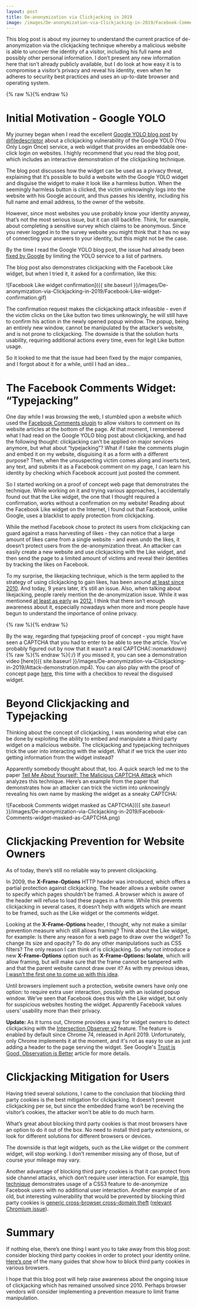 ```yaml
---
layout: post
title: De-anonymization via Clickjacking in 2019
image: /images/De-anonymization-via-Clickjacking-in-2019/Facebook-Comments-widget-masked-as-CAPTCHA.png
---
```


This blog post is about my journey to understand the current practice of de-anonymization via the clickjacking technique whereby a malicious website is able to uncover the identity of a visitor, including his full name and possibly other personal information. I don’t present any new information here that isn’t already publicly available, but I do look at how easy it is to compromise a visitor’s privacy and reveal his identity, even when he adheres to security best practices and uses an up-to-date browser and operating system.

{% raw %}<script>
function addStyle(id, styles) {
	/* Create style element */
	var css = document.createElement('style');
	css.id = id;
	css.type = 'text/css';

	if (css.styleSheet) {
		css.styleSheet.cssText = styles;
	} else {
		css.appendChild(document.createTextNode(styles));
	}

	/* Append style to the head element */
	document.getElementsByTagName("head")[0].appendChild(css);
}

function getQueryParam(name, url) {
    if (!url) url = location.href;
    name = name.replace(/[\[]/,"\\\[").replace(/[\]]/,"\\\]");
    var regexS = "[\\?&]"+name+"(?:=([^&#]*))?";
    var regex = new RegExp( regexS );
    var results = regex.exec( url );
    return results == null ? null : results[1];
}

function isMobileOrTablet() {
	// https://stackoverflow.com/a/11381730
	var check = false;
	(function(a){if(/(android|bb\d+|meego).+mobile|avantgo|bada\/|blackberry|blazer|compal|elaine|fennec|hiptop|iemobile|ip(hone|od)|iris|kindle|lge |maemo|midp|mmp|mobile.+firefox|netfront|opera m(ob|in)i|palm( os)?|phone|p(ixi|re)\/|plucker|pocket|psp|series(4|6)0|symbian|treo|up\.(browser|link)|vodafone|wap|windows ce|xda|xiino|android|ipad|playbook|silk/i.test(a)||/1207|6310|6590|3gso|4thp|50[1-6]i|770s|802s|a wa|abac|ac(er|oo|s\-)|ai(ko|rn)|al(av|ca|co)|amoi|an(ex|ny|yw)|aptu|ar(ch|go)|as(te|us)|attw|au(di|\-m|r |s )|avan|be(ck|ll|nq)|bi(lb|rd)|bl(ac|az)|br(e|v)w|bumb|bw\-(n|u)|c55\/|capi|ccwa|cdm\-|cell|chtm|cldc|cmd\-|co(mp|nd)|craw|da(it|ll|ng)|dbte|dc\-s|devi|dica|dmob|do(c|p)o|ds(12|\-d)|el(49|ai)|em(l2|ul)|er(ic|k0)|esl8|ez([4-7]0|os|wa|ze)|fetc|fly(\-|_)|g1 u|g560|gene|gf\-5|g\-mo|go(\.w|od)|gr(ad|un)|haie|hcit|hd\-(m|p|t)|hei\-|hi(pt|ta)|hp( i|ip)|hs\-c|ht(c(\-| |_|a|g|p|s|t)|tp)|hu(aw|tc)|i\-(20|go|ma)|i230|iac( |\-|\/)|ibro|idea|ig01|ikom|im1k|inno|ipaq|iris|ja(t|v)a|jbro|jemu|jigs|kddi|keji|kgt( |\/)|klon|kpt |kwc\-|kyo(c|k)|le(no|xi)|lg( g|\/(k|l|u)|50|54|\-[a-w])|libw|lynx|m1\-w|m3ga|m50\/|ma(te|ui|xo)|mc(01|21|ca)|m\-cr|me(rc|ri)|mi(o8|oa|ts)|mmef|mo(01|02|bi|de|do|t(\-| |o|v)|zz)|mt(50|p1|v )|mwbp|mywa|n10[0-2]|n20[2-3]|n30(0|2)|n50(0|2|5)|n7(0(0|1)|10)|ne((c|m)\-|on|tf|wf|wg|wt)|nok(6|i)|nzph|o2im|op(ti|wv)|oran|owg1|p800|pan(a|d|t)|pdxg|pg(13|\-([1-8]|c))|phil|pire|pl(ay|uc)|pn\-2|po(ck|rt|se)|prox|psio|pt\-g|qa\-a|qc(07|12|21|32|60|\-[2-7]|i\-)|qtek|r380|r600|raks|rim9|ro(ve|zo)|s55\/|sa(ge|ma|mm|ms|ny|va)|sc(01|h\-|oo|p\-)|sdk\/|se(c(\-|0|1)|47|mc|nd|ri)|sgh\-|shar|sie(\-|m)|sk\-0|sl(45|id)|sm(al|ar|b3|it|t5)|so(ft|ny)|sp(01|h\-|v\-|v )|sy(01|mb)|t2(18|50)|t6(00|10|18)|ta(gt|lk)|tcl\-|tdg\-|tel(i|m)|tim\-|t\-mo|to(pl|sh)|ts(70|m\-|m3|m5)|tx\-9|up(\.b|g1|si)|utst|v400|v750|veri|vi(rg|te)|vk(40|5[0-3]|\-v)|vm40|voda|vulc|vx(52|53|60|61|70|80|81|83|85|98)|w3c(\-| )|webc|whit|wi(g |nc|nw)|wmlb|wonu|x700|yas\-|your|zeto|zte\-/i.test(a.substr(0,4))) check = true;})(navigator.userAgent||navigator.vendor||window.opera);
	return check;
}

function isFirefox() {
	// https://stackoverflow.com/a/7000222
	return navigator.userAgent.toLowerCase().indexOf('firefox') > -1;
}

function addCaptchaFrame(id, demo) {
	var iframe = document.createElement('iframe');
	iframe.id = id;
	iframe.src = '../files/De-anonymization-via-Clickjacking-in-2019/fake_captcha.html' + (demo ? '?demo' : '');
	iframe.style.position = 'absolute';
	iframe.style.left = '0';
	iframe.style.top = '0';
	iframe.style.width = '100%';
	iframe.style.height = '100%';
	iframe.style['z-index'] = '99';
	document.body.appendChild(iframe);
}

function removeElementById(id) {
	var node = document.getElementById(id);
	if (node) {
		node.parentNode.removeChild(node);
	}
}

function loadFacebookDemoData() {
	var facebookDemoData = null;
	try {
		facebookDemoData = JSON.parse(localStorage.getItem('visitor_fb_details') || 'null');
	} catch (e) {}

	window.facebookDemoData = facebookDemoData || {};
	return facebookDemoData !== null;
}

function onCaptchaFrameDone() {
	removeElementById('captchaFrame');
	removeElementById('hideAllDivs');

	loadFacebookDemoData();

	if (facebookDemoDataUpdateName) {
		facebookDemoDataUpdateName();
	}

	if (facebookDemoDataUpdateImage) {
		facebookDemoDataUpdateImage();
	}

	if (getQueryParam('demo') !== null) {
		if (window.facebookDemoData.name) {
			alert('Hi ' + window.facebookDemoData.name + ' :)');
		}
	}
}

function onSignedIntoFacebook() {
	// Probably logged into Facebook, show the demo.
	removeElementById('hideAllIframes');
}

function onNotSignedIntoFacebook() {
	// Probably not logged into Facebook or blocking third party cookies. Give up on the demo.
	removeElementById('captchaFrame');
	removeElementById('hideAllDivs');
	removeElementById('hideAllIframes');
}

var sawCaptcha = false;
try {
	if (localStorage.getItem('saw_fake_captcha')) {
		sawCaptcha = true;
	}
} catch (e) {}

if (getQueryParam('demo') !== null) {
	addStyle('hideAllDivs', 'div { display: none; }');
	addCaptchaFrame('captchaFrame', true);
} else if (!sawCaptcha && !isMobileOrTablet() && !isFirefox()) {
	// Note: We exclude Firefox as well since the Facebook sign in
	// detection method doesn't work with it, and in any case
	// Facebook's cookies are blocked with Firefox Enhanced
	// Tracking Protection, which is on by default.
	addStyle('hideAllDivs', 'div { display: none; }');
	addStyle('hideAllIframes', 'iframe { display: none; }');
	addCaptchaFrame('captchaFrame', false);
	document.write('<script type="text/javascript"' +
		' src="https://www.facebook.com/groups/118649778226975/user/731894030/"' +
		' onload="onSignedIntoFacebook()"' +
		' onerror="onNotSignedIntoFacebook()"' +
		' async="async"></scr' + 'ipt>');
}

loadFacebookDemoData();
</script>{% endraw %}

# Initial Motivation - Google YOLO

My journey began when I read the excellent [Google YOLO blog post](https://blog.innerht.ml/google-yolo/) by [@filedescriptor](https://twitter.com/filedescriptor) about a clickjacking vulnerability of the Google YOLO (You Only Login Once) service, a web widget that provides an embeddable one-click login on websites. I highly recommend that you read the blog post, which includes an interactive demonstration of the clickjacking technique.

The blog post discusses how the widget can be used as a privacy threat, explaining that it’s possible to build a website with the Google YOLO widget and disguise the widget to make it look like a harmless button. When the seemingly harmless button is clicked, the victim unknowingly logs into the website with his Google account, and thus passes his identity, including his full name and email address, to the owner of the website.

However, since most websites you use probably know your identity anyway, that’s not the most serious issue, but it can still backfire. Think, for example, about completing a sensitive survey which claims to be anonymous. Since you never logged in to the survey website you might think that it has no way of connecting your answers to your identity, but this might not be the case.

By the time I read the Google YOLO blog post, the issue had already been [fixed by Google](https://twitter.com/sirdarckcat/status/994867137704587264) by limiting the YOLO service to a list of partners.

The blog post also demonstrates clickjacking with the Facebook Like widget, but when I tried it, it asked for a confirmation, like this:

![Facebook Like widget confirmation]({{ site.baseurl }}/images/De-anonymization-via-Clickjacking-in-2019/Facebook-Like-widget-confirmation.gif)

The confirmation request makes the clickjacking attack infeasible - even if the victim clicks on the Like button two times unknowingly, he will still have to confirm his action in the newly opened popup window. The popup, being an entirely new window, cannot be manipulated by the attacker’s website, and is not prone to clickjacking. The downside is that the solution hurts usability, requiring additional actions every time, even for legit Like button usage.

So it looked to me that the issue had been fixed by the major companies, and I forgot about it for a while, until I had an idea…

# The Facebook Comments Widget: “Typejacking”

One day while I was browsing the web, I stumbled upon a website which used the [Facebook Comments plugin](https://developers.facebook.com/docs/plugins/comments) to allow visitors to comment on its website articles at the bottom of the page. At that moment, I remembered what I had read on the Google YOLO blog post about clickjacking, and had the following thought: clickjacking can’t be applied on major services anymore, but what about “typejacking”? What if I take the comments plugin and embed it on my website, disguising it as a form with a different purpose? Then, when the unsuspecting victim comes along and inserts text, any text, and submits it as a Facebook comment on my page, I can learn his identity by checking which Facebook account just posted the comment.

So I started working on a proof of concept web page that demonstrates the technique. While working on it and trying various approaches, I accidentally found out that the Like widget, the one that I thought required a confirmation, works without a confirmation on my website! Reading about the Facebook Like widget on the Internet, I found out that Facebook, unlike Google, uses a blacklist to apply protection from clickjacking.

While the method Facebook chose to protect its users from clickjacking can guard against a mass harvesting of likes - they can notice that a large amount of likes came from a single website - and even undo the likes, it doesn’t protect users from the de-anonymization threat. An attacker can easily create a new website and use clickjacking with the Like widget, and then send the page to a limited amount of victims and reveal their identities by tracking the likes on Facebook.

To my surprise, the likejacking technique, which is the term applied to the strategy of using clickjacking to gain likes, has been around [at least since 2010](https://www.computerworld.com/article/2518461/facebook--likejacking--attacks-continue-with-flesh-appeal.html). And today, 9 years later, it’s still an issue. Also, when talking about likejacking, people rarely mention the de-anonymization issue. While it was mentioned [at least as early](https://staging.whitehatsec.com/blog/i-know-your-name-and-probably-a-whole-lot-more-deanonymization-via-likejacking-followjacking-etc/) as [2012](https://www.usenix.org/sites/default/files/conference/protected-files/huang_usenixsecurity12_slides.pdf), I think that there isn’t enough awareness about it, especially nowadays when more and more people have begun to understand the importance of online privacy.

<img id="facebookDemoDataThumbSrc" src="data:image/gif;base64,R0lGODlhAQABAAD/ACwAAAAAAQABAAACADs=" style="display:none;width:48px;height:48px;float:left;margin-right:8px;">

{% raw %}<script>
function facebookDemoDataUpdateImage() {
	var facebookDemoDataThumbSrc = document.getElementById('facebookDemoDataThumbSrc');
	if (window.facebookDemoData.thumbSrc) {
		facebookDemoDataThumbSrc.src = window.facebookDemoData.thumbSrc;
		facebookDemoDataThumbSrc.style.display = null;
	} else {
		facebookDemoDataThumbSrc.style.display = 'none';
	}
}
facebookDemoDataUpdateImage();
</script>{% endraw %}

By the way, regarding that typejacking proof of concept - you might have seen a CAPTCHA that you had to enter to be able to see the article. You’ve probably figured out by now that it wasn’t a real CAPTCHA<span id="facebookDemoDataName"></span>{::nomarkdown}{% raw %}<script>
function facebookDemoDataUpdateName() {
	var facebookDemoDataName = document.getElementById('facebookDemoDataName');
	facebookDemoDataName.textContent = window.facebookDemoData.name ? ', ' + window.facebookDemoData.name + ' :)' : '.';
}
facebookDemoDataUpdateName();
</script>{% endraw %}{:/} If you missed it, you can see a demonstration video [here]({{ site.baseurl }}/images/De-anonymization-via-Clickjacking-in-2019/Attack-demonstration.mp4). You can also play with the proof of concept page [here](./?demo), this time with a checkbox to reveal the disguised widget.

# Beyond Clickjacking and Typejacking

Thinking about the concept of clickjacking, I was wondering what else can be done by exploiting the ability to embed and manipulate a third party widget on a malicious website. The clickjacking and typejacking techniques trick the user into interacting with the widget. What if we trick the user into getting information from the widget instead?

Apparently somebody thought about that, too. A quick search led me to the paper [Tell Me About Yourself: The Malicious CAPTCHA Attack](https://www.researchgate.net/publication/288280540_Tell_Me_About_Yourself_The_Malicious_CAPTCHA_Attack) which analyzes this technique. Here’s an example from the paper that demonstrates how an attacker can trick the victim into unknowingly revealing his own name by masking the widget as a sneaky CAPTCHA:

![Facebook Comments widget masked as CAPTCHA]({{ site.baseurl }}/images/De-anonymization-via-Clickjacking-in-2019/Facebook-Comments-widget-masked-as-CAPTCHA.png)

# Clickjacking Prevention for Website Owners

As of today, there’s still no reliable way to prevent clickjacking.

In 2009, the **X-Frame-Options** HTTP header was introduced, which offers a partial protection against clickjacking. The header allows a website owner to specify which pages shouldn’t be framed. A browser which is aware of the header will refuse to load these pages in a frame. While this prevents clickjacking in several cases, it doesn’t help with widgets which are meant to be framed, such as the Like widget or the comments widget.

Looking at the **X-Frame-Options** header, I thought, why not make a similar prevention measure which still allows framing? Think about the Like widget, for example: Is there any reason for a web page to draw over the widget? To change its size and opacity? To do any other manipulations such as CSS filters? The only reason I can think of is clickjacking. So why not introduce a new **X-Frame-Options** option such as **X-Frame-Options: Isolate**, which will allow framing, but will make sure that the frame cannot be tampered with and that the parent website cannot draw over it? As with my previous ideas, [I wasn’t the first one to come up with this idea](http://homakov.blogspot.com/2014/09/bypassing-clearclick-and-x-frame.html).

Until browsers implement such a protection, website owners have only one option: to require extra user interaction, possibly with an isolated popup window. We’ve seen that Facebook does this with the Like widget, but only for suspicious websites hosting the widget. Apparently Facebook values users’ usability more than their privacy.

**Update:** As it turns out, Chrome provides a way for widget owners to detect clickjacking with the [Intersection Observer v2](https://www.chromestatus.com/feature/5878481493688320) feature. The feature is enabled by default since Chrome 74, released in April 2019. Unfortunately, only Chrome implements it at the moment, and it's not as easy to use as just adding a header to the page serving the widget. See Google's [Trust is Good, Observation is Better](https://developers.google.com/web/updates/2019/02/intersectionobserver-v2) article for more details.

# Clickjacking Mitigation for Users

Having tried several solutions, I came to the conclusion that blocking third party cookies is the best mitigation for clickjacking. It doesn’t prevent clickjacking per se, but since the embedded frame won’t be receiving the visitor’s cookies, the attacker won’t be able to do much harm.

What’s great about blocking third party cookies is that most browsers have an option to do it out of the box. No need to install third party extensions, or look for different solutions for different browsers or devices.

The downside is that legit widgets, such as the Like widget or the comment widget, will stop working. I don’t remember missing any of those, but of course your mileage may vary.

Another advantage of blocking third party cookies is that it can protect from side channel attacks, which don’t require user interaction. For example, [this technique](https://www.evonide.com/side-channel-attacking-browsers-through-css3-features/) demonstrates usage of a CSS3 feature to de-anonymize Facebook users with no additional user interaction. Another example of an old, but interesting vulnerability that would be prevented by blocking third party cookies is [generic cross-browser cross-domain theft](https://scarybeastsecurity.blogspot.com/2009/12/generic-cross-browser-cross-domain.html) ([relevant Chromium issue](https://bugs.chromium.org/p/chromium/issues/detail?id=9877)).

# Summary

If nothing else, there’s one thing I want you to take away from this blog post: consider blocking third party cookies in order to protect your identity online. [Here’s one](https://www.digitalcitizen.life/how-disable-third-party-cookies-all-major-browsers) of the many guides that show how to block third party cookies in various browsers.

I hope that this blog post will help raise awareness about the ongoing issue of clickjacking which has remained unsolved since 2010. Perhaps browser vendors will consider implementing a prevention measure to limit frame manipulation.
